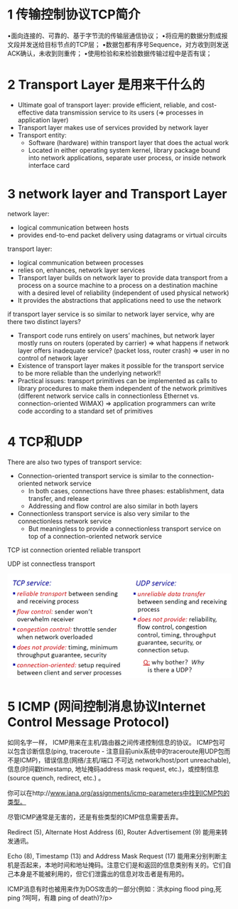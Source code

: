 # 1 传输控制协议TCP简介

•面向连接的、可靠的、基于字节流的传输层通信协议；
•将应用的数据分割成报文段并发送给目标节点的TCP层；
•数据包都有序号Sequence，对方收到则发送ACK确认，未收到则重传；
•使用检验和来检验数据传输过程中是否有误；

# 2 Transport Layer 是用来干什么的 

- Ultimate goal of transport layer:  provide efficient, reliable, and cost-effective data transmission service to its users (=> processes in application layer)
- Transport layer makes use of services provided by network layer
- Transport entity:
    - Software (hardware) within transport layer that does the actual work
    - Located in either operating system kernel, library package bound into network applications, separate user process, or inside network interface card



# 3 network layer and Transport Layer
network layer: 
- logical communication between hosts
- provides end-to-end packet delivery using datagrams or virtual circuits


transport layer: 
- logical communication between processes
- relies on, enhances, network layer services
- Transport layer builds on network layer to provide data transport from a process on a source machine to a process on a destination machine with a desired level of reliability (independent of used physical network)
- It provides the abstractions that applications need to use the network

if transport layer service is so similar to network layer service, why are there two distinct layers?
- Transport code runs entirely on users’ machines, but network layer mostly runs on routers (operated by carrier) => what happens if network layer offers inadequate service? (packet loss, router crash) => user in no control of network layer
- Existence of transport layer makes it possible for the transport service to be more reliable than the underlying network!!
- Practical issues: transport primitives can be implemented as calls to library procedures to make them independent of the network primitives (different network service calls in connectionless Ethernet vs. connection-oriented WiMAX) => application programmers can write code according to a standard set of primitives


# 4 TCP和UDP


There are also two types of transport service:
- Connection-oriented transport service is similar to the connection-oriented network service
    - In both cases, connections have three phases: establishment, data transfer, and release
    - Addressing and flow control are also similar in both layers
- Connectionless transport service is also very similar to the connectionless network service
    - But meaningless to provide a connectionless transport service on top of a connection-oriented network service

TCP ist connection oriented reliable transport 

UDP ist connectless transport 


![](../60_01_Intro/image/Pasted%20image%2020241021072630.png)



# 5 ICMP (网间控制消息协议Internet Control Message Protocol)
如同名字一样， ICMP用来在主机/路由器之间传递控制信息的协议。 ICMP包可以包含诊断信息(ping, traceroute - 注意目前unix系统中的traceroute用UDP包而不是ICMP)，错误信息(网络/主机/端口 不可达 network/host/port unreachable), 信息(时间戳timestamp, 地址掩码address mask request, etc.)，或控制信息 (source quench, redirect, etc.) 。

你可以在http://www.iana.org/assignments/icmp-parameters中找到ICMP包的类型。

尽管ICMP通常是无害的，还是有些类型的ICMP信息需要丢弃。

Redirect (5), Alternate Host Address (6), Router Advertisement (9) 能用来转发通讯。

Echo (8), Timestamp (13) and Address Mask Request (17) 能用来分别判断主机是否起来，本地时间和地址掩码。注意它们是和返回的信息类别有关的。它们自己本身是不能被利用的，但它们泄露出的信息对攻击者是有用的。

ICMP消息有时也被用来作为DOS攻击的一部分(例如：洪水ping flood ping,死 ping ?呵呵，有趣 ping of death)?/p>















